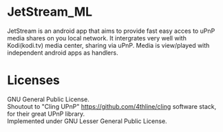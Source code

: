 # JetStream_ML
JetStream is an android app that aims to provide fast easy acces to uPnP media shares on you local network.
It intergrates very well with Kodi(kodi.tv) media center, sharing via uPnP.
Media is view/played with independent android apps as handlers.

# Licenses
GNU General Public License.</br>
Shoutout to "Cling UPnP" https://github.com/4thline/cling software stack, for their great UPnP library.</br>
Implemented under GNU Lesser General Public License.

